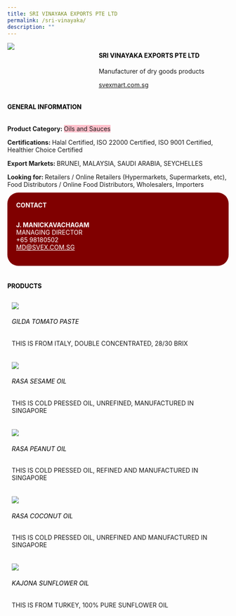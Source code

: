 ```yaml
--- 
title: SRI VINAYAKA EXPORTS PTE LTD 
permalink: /sri-vinayaka/ 
description: ""
--- 
```

<div class="flex-paragraph"> 
<p style="text-transform: uppercase">
</p>
</div> 
<div class="flex-container" style="display: flex; flex-wrap: wrap;"> 
<div class="card sgds" style="flex: 1 1 40%; display: block;">
<img src="https://drive.google.com/u/0/uc?id=1yoP_bO9uMbPlOSFNWKbkUWNX5N4Pa-xX&amp;export=download">
</div> 
<div class="card-sgds" style="flex: 1 1 58%; display: block; margin-left: 3px"> 
<h4 style="text-transform: uppercase; color: black;">
<b>SRI VINAYAKA EXPORTS PTE LTD
</b>
</h4> 
<p>Manufacturer of dry goods products
</p> 
<p>
<a href="https://svexmart.com.sg/" target="_blank">svexmart.com.sg
</a>
</p> 
</div> 
</div> 
<h4 style="text-transform: uppercase; color: black;">
<b>General Information
</b>
</h4> 
<div class="flex-container" style="display: flex; flex-wrap: wrap;"> 
<div class="card sgds" style="flex: 1 1 65%; display: block; align-self: stretch"> 
<div class="flex-paragraph"> 
<p>
<b>Product Category: 
</b>
<span style="background-color: pink; border-radius: 10 px;">Oils and Sauces
</span>
</p> 
<p>
<b>Certifications: 
</b>Halal Certified, ISO 22000 Certified, ISO 9001 Certified, Healthier Choice Certified
</p> 
<p>
<b>Export Markets: 
</b>BRUNEI, MALAYSIA, SAUDI ARABIA, SEYCHELLES
</p> 
<p style="margin-bottom: 10px;">
<b>Looking for: 
</b>Retailers / Online Retailers (Hypermarkets, Supermarkets, etc), Food Distributors / Online Food Distributors, Wholesalers, Importers
</p> 
</div> 
</div> 
<div class="card sgds" style="flex: 1 1 35%; padding: 10px; display: block; background-color: maroon; border-radius: 25px; align-self: center;"> 
<h4 style="color: white; margin-top: 10px; margin-left: 10px;">CONTACT
</h4> 
<div class="flex-paragraph"> 
<p style="padding: 10px; color: white;">
<b>J. MANICKAVACHAGAM
</b>
<br>MANAGING DIRECTOR
<br>+65 98180502
<br>
<a href="mailto:MD@SVEX.COM.SG" style="color: white;">MD@SVEX.COM.SG
</a>
</p> 
</div> 
</div> 
</div> 
<br> 
<h4 style="text-transform: uppercase; color: black;">
<b>products
</b>
</h4> 
<div style="display: flex; flex-wrap: wrap;"> 
<div class="card sgds" style="flex: 1 1 47%; margin: 10px; display: block;"> 
<div class="flex-image" style="display: block;">
<img src="https://drive.google.com/u/0/uc?id=1fpmEru-rB4sa2UE0kREeDCwvUgqh_lQd&export=download">
</div> 
<div class="flex-paragraph"> 
<h6 style="text-transform: uppercase; color: black;">GILDA TOMATO PASTE
</h6> 
<p>THIS IS FROM ITALY, DOUBLE CONCENTRATED, 28/30 BRIX
</p>
</div> 
</div> 
<div class="card sgds" style="flex: 1 1 47%; margin: 10px; display: block;"> 
<div class="flex-image" style="display: block;">
<img src="https://drive.google.com/u/0/uc?id=106Vul0LeC9WQMU21Q1ZELpPlCjQbLJQl&export=download">
</div> 
<div class="flex-paragraph"> 
<h6 style="text-transform: uppercase; color: black;">RASA SESAME OIL
</h6> 
<p>THIS IS COLD PRESSED OIL, UNREFINED, MANUFACTURED IN SINGAPORE
</p>
</div> 
</div> 
<div class="card sgds" style="flex: 1 1 47%; margin: 10px; display: block;"> 
<div class="flex-image" style="display: block;">
<img src="https://drive.google.com/u/0/uc?id=17ADzsukrkaQeDdzJoJz77C7DliI_k_MG&export=download">
</div> 
<div class="flex-paragraph"> 
<h6 style="text-transform: uppercase; color: black;">RASA PEANUT OIL
</h6> 
<p>THIS IS COLD PRESSED OIL, REFINED AND MANUFACTURED IN SINGAPORE
</p>
</div> 
</div> 
<div class="card sgds" style="flex: 1 1 47%; margin: 10px; display: block;"> 
<div class="flex-image" style="display: block;">
<img src="https://drive.google.com/u/0/uc?id=1tpJ61mOTHAUI-3cA3rnlRqplVHlJzQ4P&export=download">
</div> 
<div class="flex-paragraph"> 
<h6 style="text-transform: uppercase; color: black;">RASA COCONUT OIL
</h6> 
<p>THIS IS COLD PRESSED OIL, UNREFINED AND MANUFACTURED IN SINGAPORE
</p>
</div> 
</div> 
<div class="card sgds" style="flex: 1 1 47%; margin: 10px; display: block;"> 
<div class="flex-image" style="display: block;">
<img src="https://drive.google.com/u/0/uc?id=1KQg5y_sUE2BHPfo57UVME2p0oiui_q5a&export=download">
</div> 
<div class="flex-paragraph"> 
<h6 style="text-transform: uppercase; color: black;">KAJONA SUNFLOWER OIL
</h6> 
<p>THIS IS FROM TURKEY, 100% PURE SUNFLOWER OIL
</p>
</div> 
</div> 
</div>